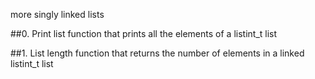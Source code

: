 more singly linked lists

##0. Print list
function that prints all the elements of a listint_t list

##1. List length
function that returns the number of elements in a linked listint_t list
